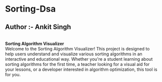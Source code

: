 # Sorting-Dsa
<h2>Author :- Ankit Singh </h2>
<br>
<b>Sorting Algorithm Visualizer</b><br>
Welcome to the Sorting Algorithm Visualizer! This project is designed to help users understand and visualize various sorting algorithms in an interactive and educational way. Whether you're a student learning about sorting algorithms for the first time, a teacher looking for a visual aid for your lessons, or a developer interested in algorithm optimization, this tool is for you.
